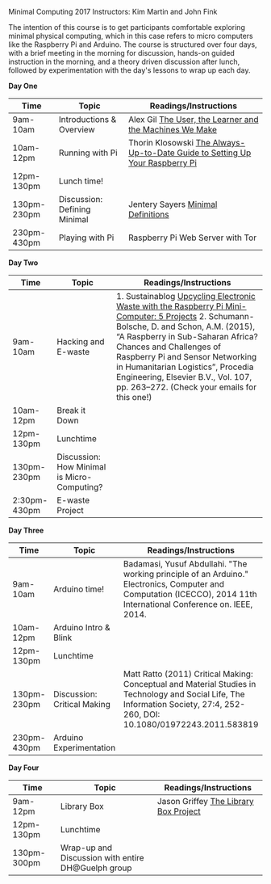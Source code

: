 Minimal Computing 2017
Instructors: Kim Martin and John Fink

The intention of this course is to get participants comfortable exploring minimal physical computing, which in this case refers to micro 
computers like the Raspberry Pi and Arduino. The course is structured over four days, with a brief meeting in the morning for discussion, 
hands-on guided instruction in the morning, and a theory driven discussion after lunch, followed by experimentation with the day's lessons to wrap up each day.

**Day One**

   Time |   Topic   |   Readings/Instructions
--------|----------|----------------
 9am-10am | Introductions & Overview | Alex Gil [The User, the Learner and the Machines We Make](http://go-dh.github.io/mincomp/thoughts/2015/05/21/user-vs-learner/)
 10am-12pm | Running with Pi | Thorin Klosowski [The Always-Up-to-Date Guide to Setting Up Your Raspberry Pi](http://lifehacker.com/the-always-up-to-date-guide-to-setting-up-your-raspberr-1781419054)
 12pm-130pm | Lunch time! |
 130pm-230pm | Discussion: Defining Minimal | Jentery Sayers [Minimal Definitions](http://go-dh.github.io/mincomp/thoughts/2016/10/02/minimal-definitions/)
 230pm-430pm | Playing with Pi | Raspberry Pi Web Server with Tor
 
 **Day Two**
 
 Time |   Topic   |   Readings/Instructions
--------|----------|----------------
9am- 10am | Hacking and E-waste | 1. Sustainablog [Upcycling Electronic Waste with the Raspberry Pi Mini-Computer: 5 Projects](http://sustainablog.org/2014/08/upcycling-electronic-waste-raspberry-pi-mini-computer-5-projects/) 2. Schumann-Bolsche, D. and Schon, A.M. (2015), “A Raspberry in Sub-Saharan Africa? Chances and Challenges of Raspberry Pi and Sensor Networking in Humanitarian Logistics”, Procedia Engineering, Elsevier B.V., Vol. 107, pp. 263–272. (Check your emails for this one!)
10am-12pm | Break it Down | 
12pm-130pm | Lunchtime |
130pm-230pm | Discussion: How Minimal is Micro-Computing? | 
2:30pm-430pm | E-waste Project

**Day Three**

Time |   Topic   |   Readings/Instructions
--------|----------|----------------
9am-10am | Arduino time! | Badamasi, Yusuf Abdullahi. "The working principle of an Arduino." Electronics, Computer and Computation (ICECCO), 2014 11th International Conference on. IEEE, 2014.
10am-12pm | Arduino Intro & Blink | 
12pm-130pm | Lunchtime|
130pm-230pm | Discussion: Critical Making |  Matt Ratto (2011) Critical Making: Conceptual and Material Studies in Technology and Social Life, The Information Society, 27:4, 252-260, DOI: 10.1080/01972243.2011.583819
230pm-430pm | Arduino Experimentation | 

**Day Four**

Time |   Topic   |   Readings/Instructions
--------|----------|----------------
9am-12pm | Library Box  | Jason Griffey [The Library Box Project](http://librarybox.us/media.php)
12pm-130pm | Lunchtime|
130pm-300pm | Wrap-up and Discussion with entire DH@Guelph group

